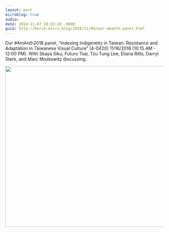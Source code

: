 ```yaml
---
layout: post
microblog: true
audio: 
date: 2018-11-07 18:53:20 -0800
guid: http://kerim.micro.blog/2018/11/08/our-amanth-panel.html
---
```

Our #AmAnth2018 panel, “Indexing Indigeneity in Taiwan: Resistance and Adaptation in Taiwanese Visual Culture” (4-0420) 11/16/2018 (10:15 AM - 12:00 PM). With Skaya Siku,  Futuru Tsai, Tzu Tung Lee, Eliana Ritts, Darryl Sterk, and  Marc Moskowitz discussing.

<img src="https://micro.oxus.net/uploads/2018/0053d3eec8.jpg" width="600" height="510" />
